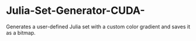 # Julia-Set-Generator-CUDA-
Generates a user-defined Julia set with a custom color gradient and saves it as a bitmap.

